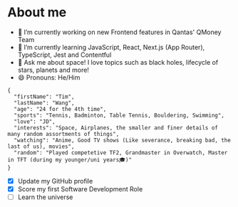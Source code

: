 # About me

- 🔭 I’m currently working on new Frontend features in Qantas' QMoney Team
- 🌱 I’m currently learning JavaScript, React, Next.js (App Router), TypeScript, Jest and Contentful
- 💬 Ask me about space! I love topics such as black holes, lifecycle of stars, planets and more!
- 😄 Pronouns: He/Him

```
{
  "firstName": "Tim",
  "lastName": "Wang",
  "age": "24 for the 4th time",
  "sports": "Tennis, Badminton, Table Tennis, Bouldering, Swimming",
  "love": "JD",
  "interests": "Space, Airplanes, the smaller and finer details of many random assortments of things",
  "watching": "Anime, Good TV shows (Like severance, breaking bad, the last of us), movies",
  "random": "Played competetive TF2, Grandmaster in Overwatch, Master in TFT (during my younger/uni years🎓)"
}
```

- [x] Update my GitHub profile
- [x] Score my first Software Development Role 
- [ ] Learn the universe
